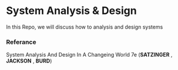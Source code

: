 # System Analysis & Design
In this Repo, we will discuss how to analysis and design systems
### Referance
System Analysis And Design In A Changeing World 7e (**SATZINGER** , **JACKSON** , **BURD**)
